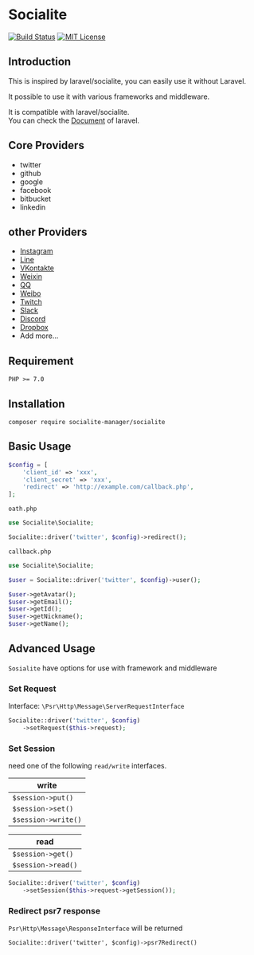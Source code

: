 # Socialite

[![Build Status](https://travis-ci.org/socialite-manager/socialite.svg?branch=master)](https://travis-ci.org/socialite-manager/socialite)
[![MIT License](http://img.shields.io/badge/license-MIT-blue.svg?style=flat)](LICENSE)

## Introduction

This is inspired by laravel/socialite, you can easily use it without Laravel.

It possible to use it with various frameworks and middleware.

It is compatible with laravel/socialite.  
You can check the [Document](https://laravel.com/docs/5.5/socialite) of laravel.

## Core Providers

* twitter
* github
* google
* facebook
* bitbucket
* linkedin

## other Providers

* [Instagram](https://github.com/socialite-manager/Instagram-Provider)
* [Line](https://github.com/socialite-manager/Line-Provider)
* [VKontakte](https://github.com/socialite-manager/VKontakte-Provider)
* [Weixin](https://github.com/socialite-manager/Weixin-Provider)
* [QQ](https://github.com/socialite-manager/QQ-Provider)
* [Weibo](https://github.com/socialite-manager/Weibo-Provider)
* [Twitch](https://github.com/socialite-manager/Twitch-Provider)
* [Slack](https://github.com/socialite-manager/Slack-Provider)
* [Discord](https://github.com/socialite-manager/Discord-Provider)
* [Dropbox](https://github.com/socialite-manager/Dropbox-Provider)
* Add more...

## Requirement

```
PHP >= 7.0
```

## Installation

```
composer require socialite-manager/socialite
```

## Basic Usage

```php
$config = [
    'client_id' => 'xxx',
    'client_secret' => 'xxx',
    'redirect' => 'http://example.com/callback.php',
];
```

`oath.php`

```php
use Socialite\Socialite;

Socialite::driver('twitter', $config)->redirect();
```

`callback.php`

```php
use Socialite\Socialite;

$user = Socialite::driver('twitter', $config)->user();

$user->getAvatar();
$user->getEmail();
$user->getId();
$user->getNickname();
$user->getName();
```

## Advanced Usage

`Sosialite` have options for use with framework and middleware

### Set Request

Interface: `\Psr\Http\Message\ServerRequestInterface`

```php
Socialite::driver('twitter', $config)
    ->setRequest($this->request);
```

### Set Session

need one of the following `read/write` interfaces.

|write|
|----|
|`$session->put()`|
|`$session->set()`|
|`$session->write()`|

|read|
|----|
|`$session->get()`|
|`$session->read()`|

```php
Socialite::driver('twitter', $config)
    ->setSession($this->request->getSession());
```

### Redirect psr7 response

`Psr\Http\Message\ResponseInterface` will be returned

```
Socialite::driver('twitter', $config)->psr7Redirect()
```
